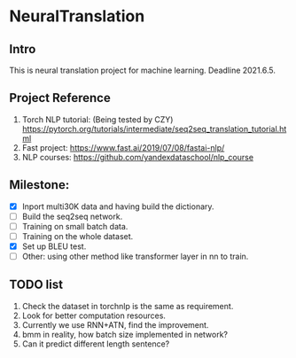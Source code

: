 # NeuralTranslation
## Intro
This is neural translation project for machine learning. Deadline 2021.6.5.
## Project Reference
1. Torch NLP tutorial: (Being tested by CZY) https://pytorch.org/tutorials/intermediate/seq2seq_translation_tutorial.html
2. Fast project: https://www.fast.ai/2019/07/08/fastai-nlp/
3. NLP courses: https://github.com/yandexdataschool/nlp_course

## Milestone:
- [x] Inport multi30K data and having build the dictionary.
- [ ] Build the seq2seq network.
- [ ] Training on small batch data.
- [ ] Training on the whole dataset.
- [x] Set up BLEU test.
- [ ] Other: using other method like transformer layer in nn to train.

## TODO list
1. Check the dataset in torchnlp is the same as requirement.
2. Look for better computation resources.
3. Currently we use RNN+ATN, find the improvement.
4. bmm in reality, how batch size implemented in network?
5. Can it predict different length sentence?